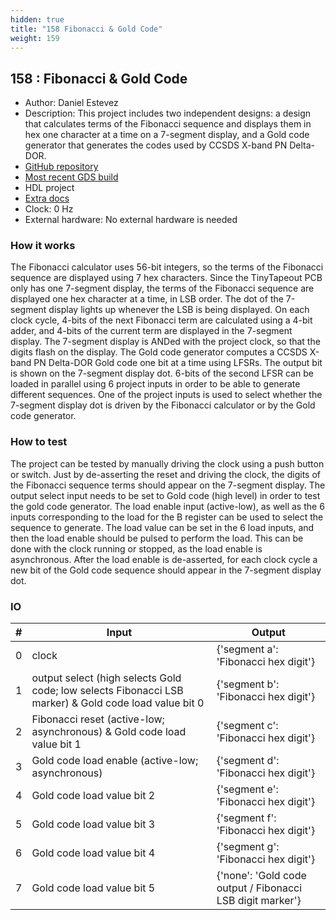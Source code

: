 ```yaml
---
hidden: true
title: "158 Fibonacci & Gold Code"
weight: 159
---
```


## 158 : Fibonacci & Gold Code

* Author: Daniel Estevez
* Description: This project includes two independent designs: a design that calculates terms of the Fibonacci sequence and displays them in hex one character at a time on a 7-segment display, and a Gold code generator that generates the codes used by CCSDS X-band PN Delta-DOR.
* [GitHub repository](https://github.com/daniestevez/tt02-gold-fibonacci)
* [Most recent GDS build](https://github.com/daniestevez/tt02-gold-fibonacci/actions/runs/3526309994)
* HDL project
* [Extra docs]()
* Clock: 0 Hz
* External hardware: No external hardware is needed



### How it works

The Fibonacci calculator uses 56-bit integers, so the terms of the Fibonacci sequence are displayed using 7 hex characters. Since the TinyTapeout PCB only has one 7-segment display, the terms of the Fibonacci sequence are displayed one hex character at a time, in LSB order. The dot of the 7-segment display lights up whenever the LSB is being displayed. On each clock cycle, 4-bits of the next Fibonacci term are calculated using a 4-bit adder, and 4-bits of the current term are displayed in the 7-segment display. The 7-segment display is ANDed with the project clock, so that the digits flash on the display.
The Gold code generator computes a CCSDS X-band PN Delta-DOR Gold code one bit at a time using LFSRs. The output bit is shown on the 7-segment display dot. 6-bits of the second LFSR can be loaded in parallel using 6 project inputs in order to be able to generate different sequences. One of the project inputs is used to select whether the 7-segment display dot is driven by the Fibonacci calculator or by the Gold code generator.

### How to test

The project can be tested by manually driving the clock using a push button or switch. Just by de-asserting the reset and driving the clock, the digits of the Fibonacci sequence terms should appear on the 7-segment display. The output select input needs to be set to Gold code (high level) in order to test the gold code generator. The load enable input (active-low), as well as the 6 inputs corresponding to the load for the B register can be used to select the sequence to generate. The load value can be set in the 6 load inputs, and then the load enable should be pulsed to perform the load. This can be done with the clock running or stopped, as the load enable is asynchronous. After the load enable is de-asserted, for each clock cycle a new bit of the Gold code sequence should appear in the 7-segment display dot.

### IO

| # | Input        | Output       |
|---|--------------|--------------|
| 0 | clock  | {'segment a': 'Fibonacci hex digit'} |
| 1 | output select (high selects Gold code; low selects Fibonacci LSB marker) & Gold code load value bit 0  | {'segment b': 'Fibonacci hex digit'} |
| 2 | Fibonacci reset (active-low; asynchronous) & Gold code load value bit 1  | {'segment c': 'Fibonacci hex digit'} |
| 3 | Gold code load enable (active-low; asynchronous)  | {'segment d': 'Fibonacci hex digit'} |
| 4 | Gold code load value bit 2  | {'segment e': 'Fibonacci hex digit'} |
| 5 | Gold code load value bit 3  | {'segment f': 'Fibonacci hex digit'} |
| 6 | Gold code load value bit 4  | {'segment g': 'Fibonacci hex digit'} |
| 7 | Gold code load value bit 5  | {'none': 'Gold code output / Fibonacci LSB digit marker'} |
